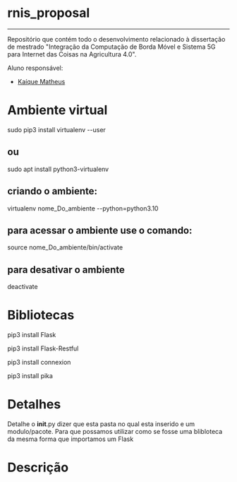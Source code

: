 # rnis_proposal

---
Repositório que contém todo o desenvolvimento relacionado à dissertação de mestrado "Integração da Computação de Borda Móvel e Sistema 5G para Internet das Coisas na Agricultura 4.0".

Aluno responsável:
* [Kaíque Matheus](http://lattes.cnpq.br/9539570966327546)







# Ambiente virtual

sudo pip3 install virtualenv  --user

 ## ou

sudo apt install python3-virtualenv

## criando o ambiente:

 virtualenv nome_Do_ambiente  --python=python3.10         

## para acessar o ambiente use o comando:

source nome_Do_ambiente/bin/activate

## para desativar o ambiente

deactivate

# Bibliotecas

pip3 install Flask

pip3 install Flask-Restful

pip3 install connexion

pip3 install pika

# Detalhes

Detalhe o __init__.py dizer que esta pasta no qual esta inserido e um modulo/pacote. Para que possamos utilizar como se fosse uma blibloteca da mesma forma que importamos um Flask




# Descrição
